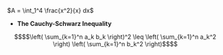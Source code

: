$A = \int_1^4 \frac{x^2}{x} dx$


 + **The Cauchy-Schwarz Inequality**
```math
$$\left( \sum_{k=1}^n a_k b_k \right)^2 \leq \left( \sum_{k=1}^n a_k^2 \right) \left( \sum_{k=1}^n b_k^2 \right)$$
```


